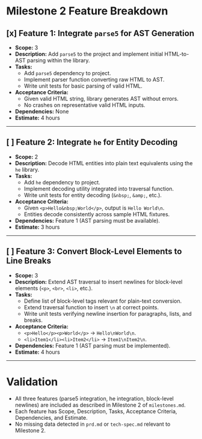 # Milestone 2 Feature Breakdown

## [x] Feature 1: Integrate `parse5` for AST Generation

- **Scope:** 3
- **Description:** Add `parse5` to the project and implement initial HTML-to-AST parsing within the library.
- **Tasks:**
  - Add `parse5` dependency to project.
  - Implement parser function converting raw HTML to AST.
  - Write unit tests for basic parsing of valid HTML.
- **Acceptance Criteria:**
  - Given valid HTML string, library generates AST without errors.
  - No crashes on representative valid HTML inputs.
- **Dependencies:** None
- **Estimate:** 4 hours

---

## [ ] Feature 2: Integrate `he` for Entity Decoding

- **Scope:** 2
- **Description:** Decode HTML entities into plain text equivalents using the `he` library.
- **Tasks:**
  - Add `he` dependency to project.
  - Implement decoding utility integrated into traversal function.
  - Write unit tests for entity decoding (`&nbsp;`, `&amp;`, etc.).
- **Acceptance Criteria:**
  - Given `<p>Hello&nbsp;World</p>`, output is `Hello World\n`.
  - Entities decode consistently across sample HTML fixtures.
- **Dependencies:** Feature 1 (AST parsing must be available).
- **Estimate:** 3 hours

---

## [ ] Feature 3: Convert Block-Level Elements to Line Breaks

- **Scope:** 3
- **Description:** Extend AST traversal to insert newlines for block-level elements (`<p>`, `<br>`, `<li>`, etc.).
- **Tasks:**
  - Define list of block-level tags relevant for plain-text conversion.
  - Extend traversal function to insert `\n` at correct points.
  - Write unit tests verifying newline insertion for paragraphs, lists, and breaks.
- **Acceptance Criteria:**
  - `<p>Hello</p><p>World</p>` → `Hello\nWorld\n`.
  - `<li>Item1</li><li>Item2</li>` → `Item1\nItem2\n`.
- **Dependencies:** Feature 1 (AST parsing must be implemented).
- **Estimate:** 4 hours

---

# Validation

- All three features (parse5 integration, he integration, block-level newlines) are included as described in Milestone 2 of `milestones.md`.
- Each feature has Scope, Description, Tasks, Acceptance Criteria, Dependencies, and Estimate.
- No missing data detected in `prd.md` or `tech-spec.md` relevant to Milestone 2.
